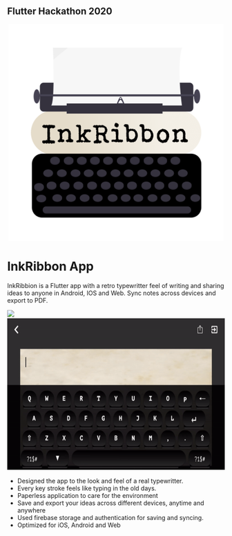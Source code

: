 ## Flutter Hackathon 2020
<p align="center">
   <img src="assets/logo/logo_512.png" width="500">
</p>

# InkRibbon App

InkRibbion is a Flutter app with a retro typewritter feel of writing and sharing ideas to anyone in Android, IOS and Web. Sync notes across devices and export to PDF.


<img src="assets/gifs/onboarding-video.gif" height="350"><img src="assets/gifs/typewriter.gif" height="350">

- Designed the app to the look and feel of a real typewritter.
- Every key stroke feels like typing in the old days.
- Paperless application to care for the environment
- Save and export your ideas across different devices, anytime and anywhere
- Used firebase storage and authentication for saving and syncing.
- Optimized for iOS, Android and Web